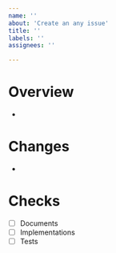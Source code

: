 ```yaml
---
name: ''
about: 'Create an any issue'
title: ''
labels: ''
assignees: ''

---
```


# Overview
- 

# Changes
- 

# Checks
- [ ] Documents
- [ ] Implementations
- [ ] Tests
